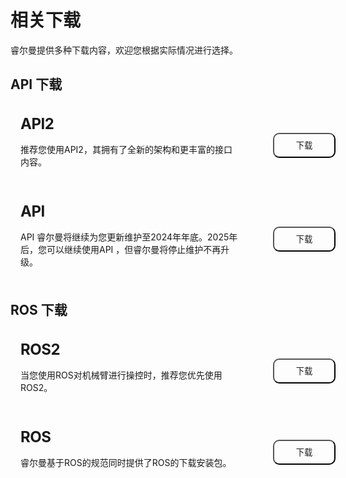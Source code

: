 # 相关下载

睿尔曼提供多种下载内容，欢迎您根据实际情况进行选择。

## API 下载

<div class="wrap">
    <div class="wrap-item1">
        <h2>API2</h2>
        <p>推荐您使用API2，其拥有了全新的架构和更丰富的接口内容。</p>
    </div>
    <div class="wrap-item2">
        <button class="btnStyle">下载</button>
    </div>
</div>
<div class="wrap">
    <div class="wrap-item1">
        <h2>API</h2>
        <p>API 睿尔曼将继续为您更新维护至2024年年底。2025年后，您可以继续使用API ，但睿尔曼将停止维护不再升级。</p>
    </div>
    <div class="wrap-item2">
        <button class="btnStyle">下载</button>
    </div>
</div>

## ROS 下载
<div class="wrap">
    <div class="wrap-item1">
        <h2>ROS2</h2>
        <p>当您使用ROS对机械臂进行操控时，推荐您优先使用ROS2。</p>
    </div>
    <div class="wrap-item2">
        <button class="btnStyle">下载</button>
    </div>
</div>
<div class="wrap">
    <div class="wrap-item1">
        <h2>ROS</h2>
        <p>睿尔曼基于ROS的规范同时提供了ROS的下载安装包。</p>
    </div>
    <div class="wrap-item2">
        <button class="btnStyle">下载</button>
    </div>
</div>

<style>
.wrap{
    display:flex;
    position:relative;
    width:100%;
    border-radius: 8px;
    background-color:var(--vp-c-bg-soft);
    margin:16px 0;
    padding:16px 16px 8px;
    font-size: var(--vp-custom-block-font-size);
}
.wrap-item1{
     width:70%;
}
.wrap-item2{
    width:30%;
    display:flex;
    justify-content: end;
    align-items: center;
}
.wrap h2{
    font-size:24px;
    line-height:32px;
    letter-spacing: -0.02em;
    height:32px;
    margin:0;
    border-top:none;
    padding-top:0;
}
.wrap p{
    color:var(--vp-c-text-2);
}
.btnStyle{
    width: 100px;
    height: 40px;
    background: var(--vp-c-brand-1);
    color:var(--vp-c-white);
    border-radius: 10px;
    /* position:absolute;
    right:16px;
    top:50%;
    transform: translateY(-50%); */
}
</style>